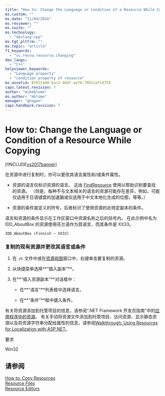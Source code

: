 ```yaml
---
title: "How to: Change the Language or Condition of a Resource While Copying | Microsoft Docs"
ms.custom: ""
ms.date: "11/04/2016"
ms.reviewer: ""
ms.suite: ""
ms.technology: 
  - "devlang-cpp"
ms.tgt_pltfrm: ""
ms.topic: "article"
f1_keywords: 
  - "vc.resvw.resource.changing"
dev_langs: 
  - "C++"
helpviewer_keywords: 
  - "Language property"
  - "condition property of resource"
ms.assetid: 8f622ab0-bac2-468f-ae70-78911afc4759
caps.latest.revision: 7
author: "mikeblome"
ms.author: "mblome"
manager: "ghogen"
caps.handback.revision: 7
---
```

# How to: Change the Language or Condition of a Resource While Copying
[!INCLUDE[vs2017banner](../assembler/inline/includes/vs2017banner.md)]

在资源中进行复制时，你可以更改其语言属性和\/或条件属性。  
  
-   资源的语言仅标识资源的语言。  这由 [FindResource](http://msdn.microsoft.com/library/windows/desktop/ms648042) 使用以帮助识别要查找的资源。  （但是，每种不与文本相关的语言的资源可能存在差异，例如，可能仅适用于日语键盘的加速器或仅适用于中文本地化生成的位图，等等。）  
  
-   资源的条件是定义的符号，后者标识了使用资源的此特定副本的条件。  
  
 语言和资源的条件显示在工作区窗口中资源名称之后的括号内。  在此示例中名为 IDD\_AboutBox 的资源使用芬兰语作为其语言，而其条件是 XX33。  
  
```  
IDD_AboutBox (Finnish – XX33)  
```  
  
### 复制的现有资源并更改其语言或条件  
  
1.  在 .rc 文件中或在[资源视图](../windows/resource-view-window.md)窗口中，右键单击要复制的资源。  
  
2.  从快捷菜单选择**“插入副本”**。  
  
3.  在**“插入资源副本”**对话框中：  
  
    -   在**“语言”**列表框中选择语言。  
  
    -   在**“条件”**框中键入条件。  
  
 有关将资源添加到托管项目的信息，请参阅“.NET Framework 开发员指南”中的[应用程序中的资源](../Topic/Resources%20in%20Desktop%20Apps.md)。 有关手动将资源文件添加到托管项目、访问资源、显示静态资源以及将资源字符串分配给属性的信息，请参阅[Walkthrough: Using Resources for Localization with ASP.NET](../Topic/Walkthrough:%20Using%20Resources%20for%20Localization%20with%20ASP.NET.md)。  
  
 要求  
  
 Win32  
  
## 请参阅  
 [How to: Copy Resources](../windows/how-to-copy-resources.md)   
 [Resource Files](../mfc/resource-files-visual-studio.md)   
 [Resource Editors](../mfc/resource-editors.md)